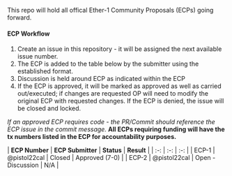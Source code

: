 This repo will hold all offical Ether-1 Community Proposals (ECPs) going forward.

#### ECP Workflow

1. Create an issue in this repository - it will be assigned the next available issue number.
2. The ECP is added to the table below by the submitter using the established format.
3. Discussion is held around ECP as indicated within the ECP
5. If the ECP is approved, it will be marked as approved as well as carried out/executed; if changes are requested OP will need to modify the original ECP with requested changes. If the ECP is denied, the issue will be closed and locked. 

*If an approved ECP requires code - the PR/Commit should reference the ECP issue in the commit message.*
**All ECPs requiring funding will have the tx numbers listed in the ECP for accountability purposes.**

| **ECP Number** | **ECP Submitter**  | **Status**  |  **Result**  |
| :-: | :-: | :-: |
| ECP-1 | @pistol22cal | Closed | Approved (7-0) |
| ECP-2 | @pistol22cal | Open - Discussion | N/A |
